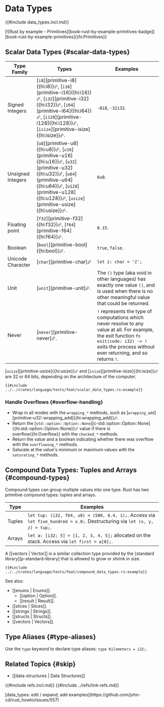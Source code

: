 # Data Types

{{#include data_types.incl.md}}

[![Rust by example - Primitives][book-rust-by-example-primitives-badge]][book-rust-by-example-primitives]{{hi:Primitives}}

## Scalar Data Types {#scalar-data-types}

| Type Family | Types | Examples |
|---|---|---|
| Signed Integers | [`i8`][primitive-i8]{{hi:i8}}⮳, [`i16`][primitive-i16]{{hi:i16}}⮳, [`i32`][primitive-i32]{{hi:i32}}⮳, [`i64`][primitive-i64]{{hi:i64}}⮳, [`i128`][primitive-i128]{{hi:i128}}⮳, [`isize`][primitive-isize]{{hi:isize}}⮳. | `-8i8`, `-32i32`. |
| Unsigned Integers | [`u8`][primitive-u8]{{hi:u8}}⮳, [`u16`][primitive-u16]{{hi:u16}}⮳, [`u32`][primitive-u32]{{hi:u32}}⮳, [`u64`][primitive-u64]{{hi:u64}}⮳, [`u128`][primitive-u128]{{hi:u128}}⮳, [`usize`][primitive-usize]{{hi:usize}}⮳. | `6u8`. |
| Floating point | [`f32`][primitive-f32]{{hi:f32}}⮳, [`f64`][primitive-f64]{{hi:f64}}⮳. | `0.15`. |
| Boolean | [`bool`][primitive-bool]{{hi:bool}}⮳. | `true`, `false`. |
| Unicode Character | [`char`][primitive-char]⮳ | `let z: char = 'ℤ';` |
| Unit | [`unit`][primitive-unit]⮳. | The `()` type (aka void in other languages) has exactly one value `()`, and is used when there is no other meaningful value that could be returned. |
| Never | [`never`][primitive-never]⮳. | `!` represents the type of computations which never resolve to any value at all. For example, the exit function `fn exit(code: i32) -> !` exits the process without ever returning, and so returns `!`. |

[`usize`][primitive-usize]{{hi:usize}}⮳ and [`isize`][primitive-isize]{{hi:isize}}⮳ are 32 or 64 bits, depending on the architecture of the computer.

```rust,editable
{{#include ../../crates/language/tests/feat/scalar_data_types.rs:example}}
```

### Handle Overflows {#overflow-handling}

- Wrap in all modes with the `wrapping_*` methods, such as [`wrapping_add`][primitive-u32::wrapping_add]{{hi:wrapping_add}}⮳.
- Return the [`std::option::Option::None`][c-std::option::Option::None]{{hi:std::option::Option::None}}⮳ value if there is overflow{{hi:Overflow}} with the `checked_*` methods.
- Return the value and a boolean indicating whether there was overflow with the `overflowing_*` methods.
- Saturate at the value's minimum or maximum values with the `saturating_*` methods.

## Compound Data Types: Tuples and Arrays {#compound-types}

Compound types can group multiple values into one type. Rust has two primitive compound types: tuples and arrays.

| Type | Examples |
|---|---|
| Tuples | `let tup: (i32, f64, u8) = (500, 6.4, 1);`. Access via `let five_hundred = x.0;`. Destructuring via `let (x, y, z) = tup;`. |
| Arrays | `let a: [i32; 5] = [1, 2, 3, 4, 5];` allocated on the stack. Access via `let first = a[0];`. |

A [[vectors | Vector]] is a similar collection type provided by the [standard library][p-standard-library] that is allowed to grow or shrink in size.

```rust,editable
{{#include ../../crates/language/tests/feat/compound_data_types.rs:example}}
```

See also:

- [[enums | Enums]].
  - [[option | Option]].
  - [[result | Result]].
- [[slices | Slices]].
- [[strings | Strings]].
- [[structs | Structs]].
- [[vectors | Vectors]].

## Type Aliases {#type-aliases}

Use the `type` keyword to declare type aliases: `type Kilometers = i32;`.


## Related Topics {#skip}

- [[data-structures | Data Structures]]

{{#include refs.incl.md}}
{{#include ../refs/link-refs.md}}

<div class="hidden">
[data_types: edit / expand; add examples](https://github.com/john-cd/rust_howto/issues/557)
</div>
